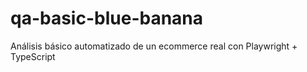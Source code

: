 # qa-basic-blue-banana
Análisis básico automatizado de un ecommerce real con Playwright + TypeScript
